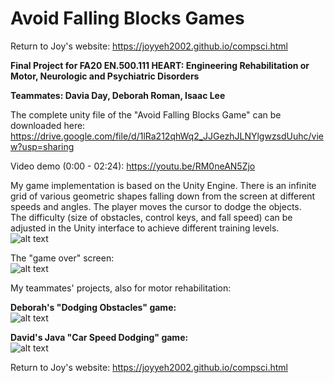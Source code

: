 # Avoid Falling Blocks Games

Return to Joy's website: https://joyyeh2002.github.io/compsci.html

**Final Project for FA20 EN.500.111 HEART: Engineering Rehabilitation or Motor, Neurologic and Psychiatric Disorders**

**Teammates: Davia Day, Deborah Roman, Isaac Lee**

The complete unity file of the "Avoid Falling Blocks Game" can be downloaded here: https://drive.google.com/file/d/1lRa212qhWq2_JJGezhJLNYlgwzsdUuhc/view?usp=sharing

Video demo (0:00 - 02:24): https://youtu.be/RM0neAN5Zjo

My game implementation is based on the Unity Engine. There is an infinite grid of various geometric shapes falling down from the screen at different speeds and angles. The player moves the cursor to dodge the objects. 
\
The difficulty (size of obstacles, control keys, and fall speed) can be adjusted in the Unity interface to achieve different training levels. 
\
![alt text](https://cdn.discordapp.com/attachments/918977316875558912/1007331423633543248/falling_blocks_game.PNG)

The "game over" screen:
\
![alt text](https://cdn.discordapp.com/attachments/918977316875558912/1007331424023625789/ggPNG.PNG)

My teammates' projects, also for motor rehabilitation: 

**Deborah's "Dodging Obstacles" game:**
\
![alt text](https://cdn.discordapp.com/attachments/918977316875558912/1007331423251873923/deborah_3.PNG)

**David's Java "Car Speed Dodging" game:**
\
![alt text](https://cdn.discordapp.com/attachments/918977316875558912/1007332327451525150/david_day.PNG)


Return to Joy's website: https://joyyeh2002.github.io/compsci.html
